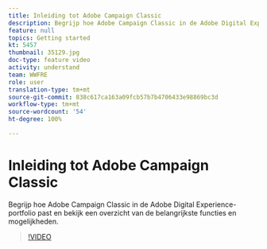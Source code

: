 ```yaml
---
title: Inleiding tot Adobe Campaign Classic
description: Begrijp hoe Adobe Campaign Classic in de Adobe Digital Experience-portfolio past en bekijk een overzicht van de belangrijkste functies en mogelijkheden.
feature: null
topics: Getting started
kt: 5457
thumbnail: 35129.jpg
doc-type: feature video
activity: understand
team: WWFRE
role: user
translation-type: tm+mt
source-git-commit: 838c617ca163a09fcb57b7b4706433e98869bc3d
workflow-type: tm+mt
source-wordcount: '54'
ht-degree: 100%

---
```



# Inleiding tot Adobe Campaign Classic

Begrijp hoe Adobe Campaign Classic in de Adobe Digital Experience-portfolio past en bekijk een overzicht van de belangrijkste functies en mogelijkheden.

>[!VIDEO](https://video.tv.adobe.com/v/35129?quality=12)
